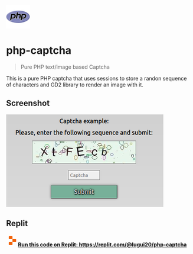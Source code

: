 
<img height="64" src="https://raw.githubusercontent.com/github/explore/80688e429a7d4ef2fca1e82350fe8e3517d3494d/topics/php/php.png"/>

#  php-captcha 

> Pure PHP text/image based Captcha

This is a pure PHP captcha that uses sessions to store a randon sequence of characters and GD2 library to render an image with it.

## Screenshot
<img src="./Screenshot.png"/>

## Replit
<span style="font-weight: 800;"><a href="https://replit.com/@lugui20/php-captcha"><svg height="32" viewBox="0 0 32 32" fill="gray" xmlns="http://www.w3.org/2000/svg"><path d="M7 5.5C7 4.67157 7.67157 4 8.5 4H15.5C16.3284 4 17 4.67157 17 5.5V12H8.5C7.67157 12 7 11.3284 7 10.5V5.5Z" fill="#F26207"></path><path d="M17 12H25.5C26.3284 12 27 12.6716 27 13.5V18.5C27 19.3284 26.3284 20 25.5 20H17V12Z" fill="#F26207"></path><path d="M7 21.5C7 20.6716 7.67157 20 8.5 20H17V26.5C17 27.3284 16.3284 28 15.5 28H8.5C7.67157 28 7 27.3284 7 26.5V21.5Z" fill="#F26207"></path></svg>Run this code on Replit: https://replit.com/@lugui20/php-captcha</a></span>
